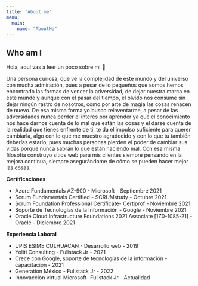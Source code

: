 ```yaml
---
title: 'About me'
menu:
  main:
    name: "AboutMe"
---
```


## Who am I

Hola, aquí vas a leer un poco sobre mi 🤩

Una persona curiosa, que ve la complejidad de este mundo y del
universo con mucha admiración, pues a pesar de lo pequeños que
somos hemos encontrado las formas de vencer la adversidad, de
dejar nuestra marca en este mundo y aunque con el pasar del
tiempo, el olvido nos consume sin dejar ningún rastro de nosotros,
como por arte de magia las cosas renacen de nuevo. De esa misma
forma yo busco reinventarme, a pesar de las adversidades nunca
perder el interés por aprender ya que el conocimiento nos hace
darnos cuenta de lo mal que están las cosas y el darse cuenta de
la realidad que tienes enfrente de ti, te da el impulso suficiente
para querer cambiarla, algo con lo que me muestro agradecido y con
lo que tú también deberías estarlo, pues muchas personas pierden
el poder de cambiar sus vidas porque nunca sabrán lo que están
haciendo mal. Con esa misma filosofía construyo sitios web para
mis clientes siempre pensando en la mejora continua, siempre
asegurándome de cómo se pueden hacer mejor las cosas.

**Certificaciones** 
- Azure Fundamentals AZ-900 - Microsoft - Septiembre 2021
- Scrum Fundamentals Certified - SCRUMstudy - Octubre 2021
- Scrum Foundation Professional Certificate- Certiprof - Noviembre 2021
- Soporte de Tecnologías de la Información - Google - Noviembre 2021
- Oracle Cloud Infrastructure Foundations 2021 Associate [1Z0-1085-21] - Oracle - Diciembre 2021

**Experiencia Laboral**
- UPIS ESIME CULHUACAN - Desarrollo web - 2019
- Yoliti Consulting - Fullstack Jr - 2021
- Crece con Google, soporte de tecnologías de la información - capacitación - 2021
- Generation México - Fullstack Jr - 2022
- Innovaccion virtual Microsoft- Fullstack Jr - Actualidad

